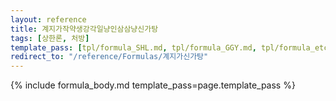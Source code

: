 ```yaml
---
layout: reference
title: 계지가작약생강각일냥인삼삼냥신가탕
tags: [상한론, 처방]
template_pass: [tpl/formula_SHL.md, tpl/formula_GGY.md, tpl/formula_etc.md]
redirect_to: "/reference/Formulas/계지가신가탕"
---
```


{% include formula_body.md template_pass=page.template_pass %}
